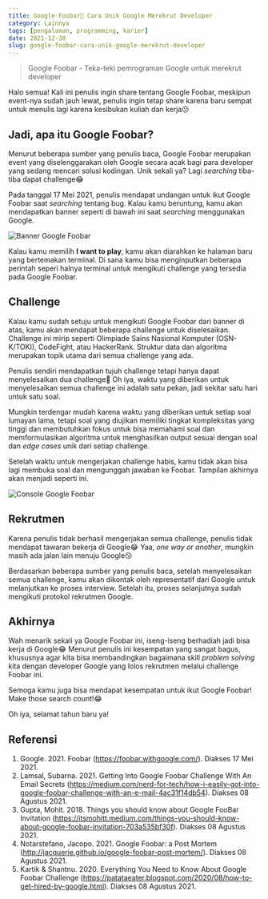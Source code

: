 ```yaml
---
title: Google Foobar🍫 Cara Unik Google Merekrut Developer
category: Lainnya
tags: [pengalaman, programming, karier]
date: 2021-12-30
slug: google-foobar-cara-unik-google-merekrut-developer
---
```


> Google Foobar - Teka-teki pemrograman Google untuk merekrut developer

Halo semua! Kali ini penulis ingin share tentang Google Foobar, meskipun event-nya sudah jauh lewat, penulis ingin tetap
share karena baru sempat untuk menulis lagi karena kesibukan kuliah dan kerja😗

## Jadi, apa itu Google Foobar?

Menurut beberapa sumber yang penulis baca, Google Foobar merupakan event yang diselenggarakan oleh Google secara acak
bagi para developer yang sedang mencari solusi kodingan. Unik sekali ya? Lagi *searching* tiba-tiba dapat challenge😂

Pada tanggal 17 Mei 2021, penulis mendapat undangan untuk ikut Google Foobar saat *searching* tentang bug. Kalau kamu
beruntung, kamu akan mendapatkan banner seperti di bawah ini saat *searching* menggunakan Google.

![Banner Google Foobar](https://blob.kodesiana.com/kodesiana-public-assets/posts/2021/8/banner.png)

Kalau kamu memilih **I want to play**, kamu akan diarahkan ke halaman baru yang bertemakan terminal. Di sana kamu bisa
menginputkan beberapa perintah seperi halnya terminal untuk mengikuti challenge yang tersedia pada Google Foobar.

## Challenge

Kalau kamu sudah setuju untuk mengikuti Google Foobar dari banner di atas, kamu akan mendapat beberapa challenge untuk
diselesaikan. Challenge ini mirip seperti Olimpiade Sains Nasional Komputer (OSN-K/TOKI), CodeFight, atau HackerRank.
Struktur data dan algoritma merupakan topik utama dari semua challenge yang ada.

Penulis sendiri mendapatkan tujuh challenge tetapi hanya dapat menyelesaikan dua challenge🥲 Oh iya, waktu yang
diberikan untuk menyelesaikan semua challenge ini adalah satu pekan, jadi sekitar satu hari untuk satu soal.

Mungkin terdengar mudah karena waktu yang diberikan untuk setiap soal lumayan lama, tetapi soal yang diujikan memiliki
tingkat kompleksitas yang tinggi dan membutuhkan fokus untuk bisa memahami soal dan memformulasikan algoritma untuk
menghasilkan output sesuai dengan soal dan *edge cases* unik dari setiap challenge.

Setelah waktu untuk mengerjakan challenge habis, kamu tidak akan bisa lagi membuka soal dan mengunggah jawaban ke
Foobar. Tampilan akhirnya akan menjadi seperti ini.

![Console Google Foobar](https://blob.kodesiana.com/kodesiana-public-assets/posts/2021/8/foobar.png)

## Rekrutmen

Karena penulis tidak berhasil mengerjakan semua challenge, penulis tidak mendapat tawaran bekerja di Google😂 Yaa, *one
way or another*, mungkin masih ada jalan lain menuju Google😗

Berdasarkan beberapa sumber yang penulis baca, setelah menyelesaikan semua challenge, kamu akan dikontak oleh
representatif dari Google untuk melanjutkan ke proses interview. Setelah itu, proses selanjutnya sudah mengikuti
protokol rekrutmen Google.

## Akhirnya

Wah menarik sekali ya Google Foobar ini, iseng-iseng berhadiah jadi bisa kerja di Google😂 Menurut penulis ini
kesempatan yang sangat bagus, khususnya agar kita bisa membandingkan bagaimana skill *problem solving* kita dengan
developer Google yang lolos rekrutmen melalui challenge Foobar ini.

Semoga kamu juga bisa mendapat kesempatan untuk ikut Google Foobar! Make those search count!😂

Oh iya, selamat tahun baru ya!

## Referensi

1. Google. 2021. Foobar (<https://foobar.withgoogle.com/>). Diakses 17 Mei 2021.
2. Lamsal, Subarna. 2021. Getting Into Google Foobar Challenge With An Email Secrets
   (<https://medium.com/nerd-for-tech/how-i-easily-got-into-google-foobar-challenge-with-an-e-mail-4ac31f14db54>). Diakses
   08 Agustus 2021.
3. Gupta, Mohit. 2018. Things you should know about Google FooBar Invitation
   (<https://itsmohitt.medium.com/things-you-should-know-about-google-foobar-invitation-703a535bf30f>). Diakses 08
   Agustus 2021.
4. Notarstefano, Jacopo. 2021. Google Foobar: a Post Mortem (<http://jacquerie.github.io/google-foobar-post-mortem/>).
   Diakses 08 Agustus 2021.
5. Kartik & Shantnu. 2020. Everything You Need to Know About Google Foobar Challenge
   (<https://patataeater.blogspot.com/2020/08/how-to-get-hired-by-google.html>). Diakses 08 Agustus 2021.
